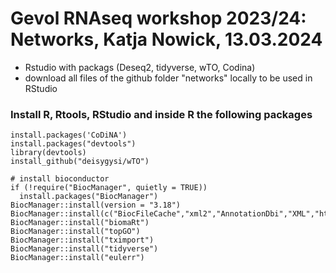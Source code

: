 # Gevol RNAseq workshop 2023/24: Networks, Katja Nowick, 13.03.2024

- Rstudio with packags (Deseq2, tidyverse, wTO, Codina)
- download all files of the github folder "networks" locally to be used in RStudio


### Install R, Rtools, RStudio and inside R the following packages
```
install.packages('CoDiNA')
install.packages("devtools")
library(devtools)
install_github("deisygysi/wTO")

# install bioconductor
if (!require("BiocManager", quietly = TRUE))
  install.packages("BiocManager")
BiocManager::install(version = "3.18")
BiocManager::install(c("BiocFileCache","xml2","AnnotationDbi","XML","httr","KEGGREST","lintr","lattice","Rgraphviz"))
BiocManager::install("biomaRt")
BiocManager::install("topGO")
BiocManager::install("tximport")
BiocManager::install("tidyverse")
BiocManager::install("eulerr")




```


